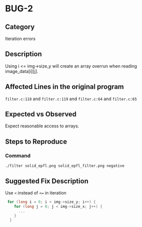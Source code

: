 # BUG-2
## Category
Iteration errors

## Description
Using i <= img->size_y will create an array overrun when reading image_data[i][j].

## Affected Lines in the original program
`filter.c:118` and `filter.c:119` and `filter.c:64` and `filter.c:65`

## Expected vs Observed
Expect reasonable access to arrays.

## Steps to Reproduce
### Command
```shell
./filter solid_epfl.png solid_epfl_filter.png negative
```

## Suggested Fix Description
Use `<` instead of `<=` in iteration
```c
 for (long i = 0; i < img->size_y; i++) {
    for (long j = 0; j < img->size_x; j++) {
      ...
    }
  }
```